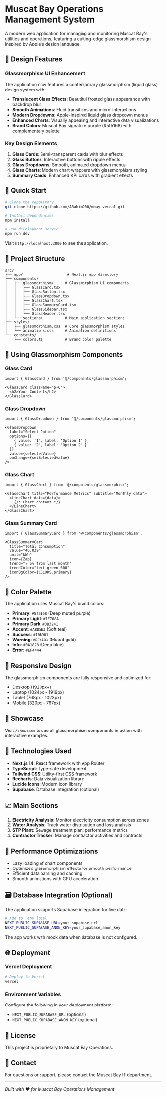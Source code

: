 # Muscat Bay Operations Management System

A modern web application for managing and monitoring Muscat Bay's utilities and operations, featuring a cutting-edge glassmorphism design inspired by Apple's design language.

## 🎨 Design Features

### Glassmorphism UI Enhancement
The application now features a contemporary glassmorphism (liquid glass) design system with:

- **Translucent Glass Effects**: Beautiful frosted glass appearance with backdrop blur
- **Smooth Animations**: Fluid transitions and micro-interactions
- **Modern Dropdowns**: Apple-inspired liquid glass dropdown menus
- **Enhanced Charts**: Visually appealing and interactive data visualizations
- **Brand Colors**: Muscat Bay signature purple (#5f5168) with complementary palette

### Key Design Elements

1. **Glass Cards**: Semi-transparent cards with blur effects
2. **Glass Buttons**: Interactive buttons with ripple effects
3. **Glass Dropdowns**: Smooth, animated dropdown menus
4. **Glass Charts**: Modern chart wrappers with glassmorphism styling
5. **Summary Cards**: Enhanced KPI cards with gradient effects

## 🚀 Quick Start

```bash
# Clone the repository
git clone https://github.com/ARahim900/mbay-vercal.git

# Install dependencies
npm install

# Run development server
npm run dev
```

Visit `http://localhost:3000` to see the application.

## 📁 Project Structure

```
src/
├── app/                    # Next.js app directory
├── components/
│   ├── glassmorphism/     # Glassmorphism UI components
│   │   ├── GlassCard.tsx
│   │   ├── GlassButton.tsx
│   │   ├── GlassDropdown.tsx
│   │   ├── GlassChart.tsx
│   │   ├── GlassSummaryCard.tsx
│   │   ├── GlassSidebar.tsx
│   │   └── GlassHeader.tsx
│   └── sections/          # Main application sections
├── styles/
│   ├── glassmorphism.css  # Core glassmorphism styles
│   └── animations.css     # Animation definitions
└── constants/
    └── colors.ts          # Brand color palette
```

## 🎯 Using Glassmorphism Components

### Glass Card
```tsx
import { GlassCard } from '@/components/glassmorphism';

<GlassCard className="p-6">
  <h2>Your Content</h2>
</GlassCard>
```

### Glass Dropdown
```tsx
import { GlassDropdown } from '@/components/glassmorphism';

<GlassDropdown
  label="Select Option"
  options={[
    { value: '1', label: 'Option 1' },
    { value: '2', label: 'Option 2' }
  ]}
  value={selectedValue}
  onChange={setSelectedValue}
/>
```

### Glass Chart
```tsx
import { GlassChart } from '@/components/glassmorphism';

<GlassChart title="Performance Metrics" subtitle="Monthly data">
  <LineChart data={data}>
    {/* Chart content */}
  </LineChart>
</GlassChart>
```

### Glass Summary Card
```tsx
import { GlassSummaryCard } from '@/components/glassmorphism';

<GlassSummaryCard
  title="Total Consumption"
  value="46,039"
  unit="kWh"
  icon={Zap}
  trend="↑ 5% from last month"
  trendColor="text-green-600"
  iconBgColor={COLORS.primary}
/>
```

## 🎨 Color Palette

The application uses Muscat Bay's brand colors:

- **Primary**: `#5f5168` (Deep muted purple)
- **Primary Light**: `#7E708A`
- **Primary Dark**: `#3B3241`
- **Accent**: `#A8D5E3` (Soft teal)
- **Success**: `#10B981`
- **Warning**: `#BFA181` (Muted gold)
- **Info**: `#0A1828` (Deep blue)
- **Error**: `#EF4444`

## 📱 Responsive Design

The glassmorphism components are fully responsive and optimized for:
- Desktop (1920px+)
- Laptop (1024px - 1919px)
- Tablet (768px - 1023px)
- Mobile (320px - 767px)

## 🌟 Showcase

Visit `/showcase` to see all glassmorphism components in action with interactive examples.

## 🔧 Technologies Used

- **Next.js 14**: React framework with App Router
- **TypeScript**: Type-safe development
- **Tailwind CSS**: Utility-first CSS framework
- **Recharts**: Data visualization library
- **Lucide Icons**: Modern icon library
- **Supabase**: Database integration (optional)

## 📈 Main Sections

1. **Electricity Analysis**: Monitor electricity consumption across zones
2. **Water Analysis**: Track water distribution and loss analysis
3. **STP Plant**: Sewage treatment plant performance metrics
4. **Contractor Tracker**: Manage contractor activities and contracts

## 🚀 Performance Optimizations

- Lazy loading of chart components
- Optimized glassmorphism effects for smooth performance
- Efficient data parsing and caching
- Smooth animations with GPU acceleration

## 🗃️ Database Integration (Optional)

The application supports Supabase integration for live data:

```bash
# Add to .env.local
NEXT_PUBLIC_SUPABASE_URL=your_supabase_url
NEXT_PUBLIC_SUPABASE_ANON_KEY=your_supabase_anon_key
```

The app works with mock data when database is not configured.

## 🌐 Deployment

### Vercel Deployment
```bash
# Deploy to Vercel
vercel
```

### Environment Variables
Configure the following in your deployment platform:
- `NEXT_PUBLIC_SUPABASE_URL` (optional)
- `NEXT_PUBLIC_SUPABASE_ANON_KEY` (optional)

## 📝 License

This project is proprietary to Muscat Bay Operations.

## 👥 Contact

For questions or support, please contact the Muscat Bay IT department.

---

*Built with ❤️ for Muscat Bay Operations Management*
